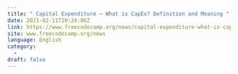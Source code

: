 ```yaml
---
title: " Capital Expenditure – What is CapEx? Definition and Meaning "
date: 2021-02-11T20:24:06Z
link: https://www.freecodecamp.org/news/capital-expenditure-what-is-capex-definition-and-meaning/?utm_medium=RSS&utm_source=news.12bit.vn
site: www.freecodecamp.org/news
language: English
category:
  -   
draft: false
---
```

